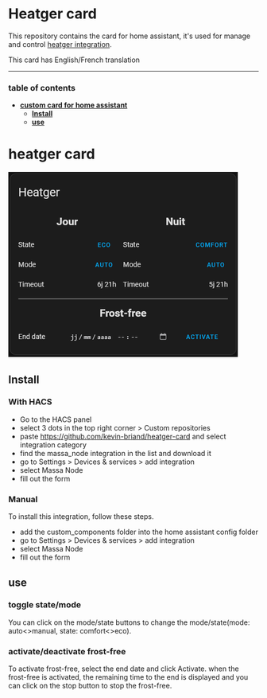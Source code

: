 # Heatger card

This repository contains the card for home assistant, it's used for manage and control [heatger integration](https://github.com/kevin-briand/heatger).

This card has English/French translation

---
### table of contents
- **[custom card for home assistant](#heatger-card)**
    - **[Install](#install)**
    - **[use](#use)**

# heatger card
![card.png](img/card.png)
## Install
### With HACS
- Go to the HACS panel
- select 3 dots in the top right corner > Custom repositories
- paste https://github.com/kevin-briand/heatger-card and select integration category
- find the massa_node integration in the list and download it
- go to Settings > Devices & services > add integration
- select Massa Node
- fill out the form

### Manual
To install this integration, follow these steps.
- add the custom_components folder into the home assistant config folder
- go to Settings > Devices & services > add integration
- select Massa Node
- fill out the form

## use
### toggle state/mode
You can click on the mode/state buttons to change the mode/state(mode: auto<>manual, state: comfort<>eco).
### activate/deactivate frost-free
To activate frost-free, select the end date and click Activate.
when the frost-free is activated, the remaining time to the end is displayed and you can click on the stop button to stop the frost-free.
